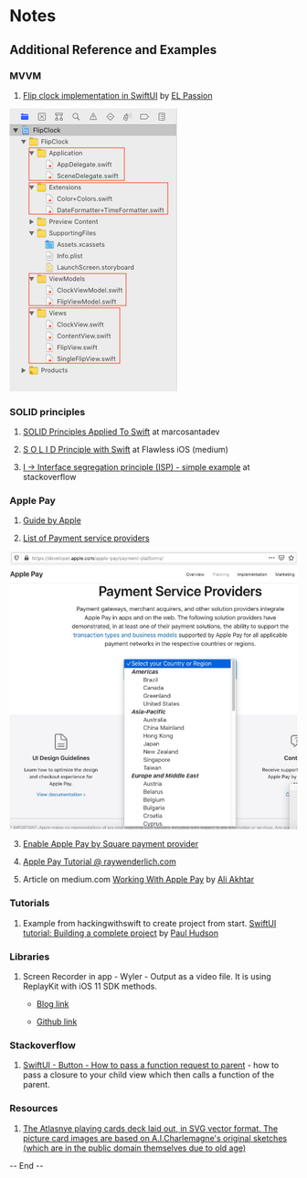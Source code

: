 # Notes

## Additional Reference and Examples

### MVVM

1. [Flip clock implementation in SwiftUI](https://github.com/elpassion/FlipClock-SwiftUI) by [EL Passion](https://www.elpassion.com/)

![Flip clock](Flipclock_file_structure.png)


### SOLID principles

1. [SOLID Principles Applied To Swift](https://marcosantadev.com/solid-principles-applied-swift/) at marcosantadev

2. [S O L I D Principle with Swift](https://medium.com/flawless-app-stories/s-o-l-i-d-principle-with-swift-b42f597ba7e2) at Flawless iOS (medium)

3. [I → Interface segregation principle (ISP) - simple example](https://stackoverflow.com/a/35382190/2641380) at stackoverflow


### Apple Pay

1. [Guide by Apple](https://developer.apple.com/library/archive/ApplePay_Guide/)

2. [List of Payment service providers](https://developer.apple.com/apple-pay/payment-platforms/)

![Liist of Payment service providers by Apple as on Oct 7, 2020](apple-pay-payment-service-providers.jpg)

3. [Enable Apple Pay by Square payment provider](https://developer.squareup.com/docs/in-app-payments-sdk/add-digital-wallets/apple-pay)

4. [Apple Pay Tutorial @ raywenderlich.com](https://www.raywenderlich.com/2113-apple-pay-tutorial-getting-started)

5. Article on medium.com [Working With Apple Pay](https://medium.com/@aliakhtar_16369/working-with-apple-pay-27632ee23482) by [Ali Akhtar](https://medium.com/@aliakhtar_16369)
    

### Tutorials

1. Example from hackingwithswift to create project from start. [SwiftUI tutorial: Building a complete project](https://www.hackingwithswift.com/quick-start/swiftui/swiftui-tutorial-building-a-complete-project) by [Paul Hudson](https://www.hackingwithswift.com/about)


### Libraries

1. Screen Recorder in app - Wyler - Output as a video file. It is using ReplayKit with iOS 11 SDK methods.

    * [Blog link](https://medium.com/flawless-app-stories/wyler-screen-recording-made-easy-on-ios-b6451511a715)

    * [Github link](https://github.com/toupper/Wyler)


### Stackoverflow

1. [SwiftUI - Button - How to pass a function request to parent](https://stackoverflow.com/a/59861463/2641380) - how to pass a closure to your child view which then calls a function of the parent.


### Resources

1. [The Atlasnye playing cards deck laid out, in SVG vector format. The picture card images are based on A.I.Charlemagne's original sketches (which are in the public domain themselves due to old age)](https://en.wikipedia.org/wiki/File:Atlasnye_playing_cards_deck.svg)

-- End --



